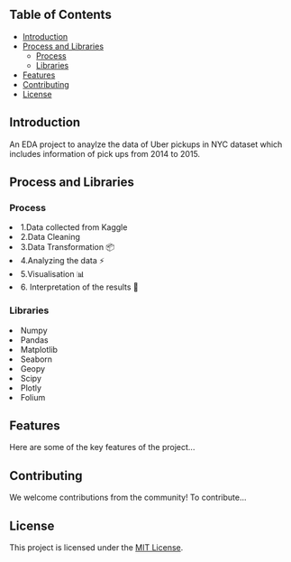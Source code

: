 ## Table of Contents
- [Introduction](#introduction)
- [Process and Libraries](#Process-and-libraries)
  - [Process](#Process)
  - [Libraries](#Libraries)
- [Features](#features)
- [Contributing](#contributing)
- [License](#license)

## Introduction
An EDA project to anaylze the data of Uber pickups in NYC dataset which includes information of pick ups from 2014 to 2015.

## Process and Libraries
### Process
 <li> 1.Data collected from Kaggle
 <li>2.Data Cleaning
 <li>3.Data Transformation 📦
 <li>4.Analyzing the data ⚡️
 <li>5.Visualisation 📊
 <li>6. Interpretation of the results 🧠

### Libraries

<li>Numpy
<li>Pandas
<li>Matplotlib
<li>Seaborn
<li>Geopy
<li>Scipy
<li>Plotly
<li>Folium

## Features
Here are some of the key features of the project...

## Contributing
We welcome contributions from the community! To contribute...

## License
This project is licensed under the [MIT License](LICENSE).

